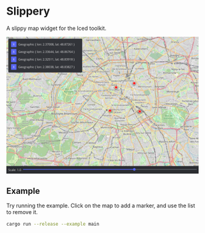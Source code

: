 # Slippery
A slippy map widget for the Iced toolkit.

![example screenshot](assets/readme-example.png)

## Example

Try running the example. Click on the map to add a marker, and use the list to remove it.

```bash
cargo run --release --example main
```